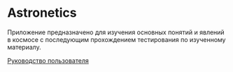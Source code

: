 # Astronetics
Приложение предназначено для изучения основных понятий и явлений в космосе с последующим прохождением тестирования по изученному материалу.

[Руководство пользователя](manual/README.md)
